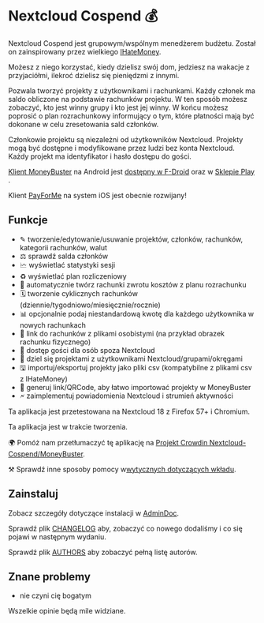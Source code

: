 # Nextcloud Cospend 💰

Nextcloud Cospend jest grupowym/wspólnym menedżerem budżetu. Został on zainspirowany przez wielkiego [IHateMoney](https://github.com/spiral-project/ihatemoney/).

Możesz z niego korzystać, kiedy dzielisz swój dom, jedziesz na wakacje z przyjaciółmi, ilekroć dzielisz się pieniędzmi z innymi.

Pozwala tworzyć projekty z użytkownikami i rachunkami. Każdy członek ma saldo obliczone na podstawie rachunków projektu. W ten sposób możesz zobaczyć, kto jest winny grupy i kto jest jej winny. W końcu możesz poprosić o plan rozrachunkowy informujący o tym, które płatności mają być dokonane w celu zresetowania sald członków.

Członkowie projektu są niezależni od użytkowników Nextcloud. Projekty mogą być dostępne i modyfikowane przez ludzi bez konta Nextcloud. Każdy projekt ma identyfikator i hasło dostępu do gości.

[Klient MoneyBuster](https://gitlab.com/eneiluj/moneybuster) na Android jest [dostępny w F-Droid](https://f-droid.org/packages/net.eneiluj.moneybuster/) oraz w [Sklepie Play ](https://play.google.com/store/apps/details?id=net.eneiluj.moneybuster).

Klient [PayForMe](https://github.com/mayflower/PayForMe) na system iOS jest obecnie rozwijany!

## Funkcje

* ✎ tworzenie/edytowanie/usuwanie projektów, członków, rachunków, kategorii rachunków, walut
* ⚖ sprawdź salda członków
* 🗠 wyświetlać statystyki sesji
* ♻ wyświetlać plan rozliczeniowy
* 🎇 automatycznie twórz rachunki zwrotu kosztów z planu rozrachunku
* 🗓 tworzenie cyklicznych rachunków (dziennie/tygodniowo/miesięcznie/rocznie)
* 📊 opcjonalnie podaj niestandardową kwotę dla każdego użytkownika w nowych rachunkach
* 🔗 link do rachunków z plikami osobistymi (na przykład obrazek rachunku fizycznego)
* 👩 dostęp gości dla osób spoza Nextcloud
* 👫 dziel się projektami z użytkownikami Nextcloud/grupami/okręgami
* 🖫 importuj/eksportuj projekty jako pliki csv (kompatybilne z plikami csv z IHateMoney)
* 🔗 generuj link/QRCode, aby łatwo importować projekty w MoneyBuster
* 🗲 zaimplementuj powiadomienia Nextcloud i strumień aktywności

Ta aplikacja jest przetestowana na Nextcloud 18 z Firefox 57+ i Chromium.

Ta aplikacja jest w trakcie tworzenia.

🌍 Pomóż nam przetłumaczyć tę aplikację na [Projekt Crowdin Nextcloud-Cospend/MoneyBuster](https://crowdin.com/project/moneybuster).

⚒ Sprawdź inne sposoby pomocy w[wytycznych dotyczących wkładu](https://gitlab.com/eneiluj/cospend-nc/blob/master/CONTRIBUTING.md).

## Zainstaluj

Zobacz szczegóły dotyczące instalacji w [AdminDoc](https://gitlab.com/eneiluj/cospend-nc/wikis/admindoc).

Sprawdź plik [CHANGELOG](https://gitlab.com/eneiluj/cospend-nc/blob/master/CHANGELOG.md#change-log) aby, zobaczyć co nowego dodaliśmy i co się pojawi w następnym wydaniu.

Sprawdź plik [AUTHORS](https://gitlab.com/eneiluj/cospend-nc/blob/master/AUTHORS.md#authors) aby zobaczyć pełną listę autorów.

## Znane problemy

* nie czyni cię bogatym

Wszelkie opinie będą mile widziane.